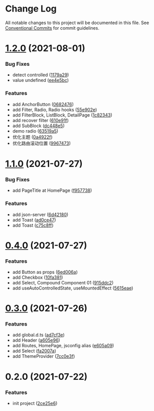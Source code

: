 # Change Log

All notable changes to this project will be documented in this file.
See [Conventional Commits](https://conventionalcommits.org) for commit guidelines.

# [1.2.0](https://github.com/xlx-tutorials/enterprise/compare/v1.1.0...v1.2.0) (2021-08-01)


### Bug Fixes

* detect controlled ([1179a29](https://github.com/xlx-tutorials/enterprise/commit/1179a296cdbe69e909bdacf9a42645d196c10078))
* value undefined ([ee4e5bc](https://github.com/xlx-tutorials/enterprise/commit/ee4e5bccc8c8b16a23d73900f0b18814d15621a6))


### Features

* add AnchorButton ([0682476](https://github.com/xlx-tutorials/enterprise/commit/0682476b678c4b18129ea51302fd0970918dc3c6))
* add Filter, Radio, Radio hooks ([55e902e](https://github.com/xlx-tutorials/enterprise/commit/55e902e29455de559e3453ded3364405b8c06329))
* add FilterBlock, ListBlock, DetailPage ([1c82343](https://github.com/xlx-tutorials/enterprise/commit/1c823436b52a35749e13677c0c64af5d2a8fc8bf))
* add recover filter ([610e91f](https://github.com/xlx-tutorials/enterprise/commit/610e91f0088ea48648691f5821c147a12a6048bc))
* add SubBlock ([dc448e5](https://github.com/xlx-tutorials/enterprise/commit/dc448e52169ee7bb6d1ec8cbed00ab15745bb2a0))
* demo radio ([63519a5](https://github.com/xlx-tutorials/enterprise/commit/63519a5e1ab543d9b000a82a0aa4cb01b57ba452))
* 优化主题 ([0a4922f](https://github.com/xlx-tutorials/enterprise/commit/0a4922f6b7708468f4556210266d21350209f7ef))
* 优化路由滚动位置 ([9967473](https://github.com/xlx-tutorials/enterprise/commit/9967473df74d3bb5a3f28015a008bdb16242218e))





# [1.1.0](https://github.com/xlx-tutorials/enterprise/compare/v0.4.0...v1.1.0) (2021-07-27)


### Bug Fixes

* add PageTitle at HomePage ([f957738](https://github.com/xlx-tutorials/enterprise/commit/f957738ee8f7bafc65383d24a3076706a66410b6))


### Features

* add json-server ([6d42180](https://github.com/xlx-tutorials/enterprise/commit/6d42180409015d13ad6fc9c7d39a7bae12dbb0b5))
* add Toast ([ad0ce47](https://github.com/xlx-tutorials/enterprise/commit/ad0ce476d3877214a88dab6474405bd68ef1a8a1))
* add Toast ([c75c8ff](https://github.com/xlx-tutorials/enterprise/commit/c75c8ff164bd1a8f34274b2e09dad1b71584da02))





# [0.4.0](https://github.com/xlx-tutorials/enterprise/compare/v0.3.0...v0.4.0) (2021-07-27)


### Features

* add Button as props ([6ed006a](https://github.com/xlx-tutorials/enterprise/commit/6ed006a346da4931beb32d142749b88df2d07508))
* add Checkbox ([10fa381](https://github.com/xlx-tutorials/enterprise/commit/10fa381bc6b19a70e1681bed570899bf50a40a77))
* add Select, Compound Component 01 ([915ddc2](https://github.com/xlx-tutorials/enterprise/commit/915ddc288484a8fe5fb20650e28743fdeac1685c))
* add useAutoControlledState, useMountedEffect ([5615eae](https://github.com/xlx-tutorials/enterprise/commit/5615eaebacd645d0dce9f3f38096b3c7c032a941))





# [0.3.0](https://github.com/xlx-tutorials/enterprise/compare/v0.2.0...v0.3.0) (2021-07-26)


### Features

* add global.d.ts ([ad7cf3e](https://github.com/xlx-tutorials/enterprise/commit/ad7cf3ee3e4f7898616eb10d642c78f2b357160f))
* add Header ([a605e96](https://github.com/xlx-tutorials/enterprise/commit/a605e96b058fcc8b2f5944bf59638215aff9f1c7))
* add Routes, HomePage, jsconfig alias ([e605a09](https://github.com/xlx-tutorials/enterprise/commit/e605a0916d2e62560cece217818b91f9e04657fb))
* add Select ([fa2007a](https://github.com/xlx-tutorials/enterprise/commit/fa2007a3e20b2ee57edf5cf4068e45b71998166b))
* add ThemeProvider ([7cc0e3f](https://github.com/xlx-tutorials/enterprise/commit/7cc0e3fd6fa7515b54a35bdffc04e75e03aad16f))





# 0.2.0 (2021-07-22)


### Features

* init project ([2ce25e6](https://github.com/xlx-tutorials/enterprise/commit/2ce25e632927bf031562a2501b4042f8743a6140))
